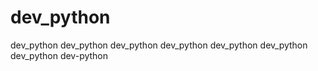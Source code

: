 # dev_python
dev_python
dev_python
dev_python
dev_python
dev_python
dev_python
dev_python
dev-python
